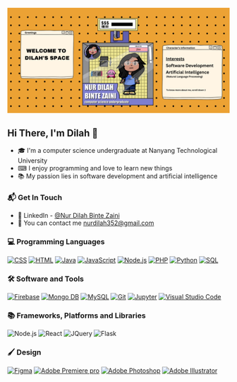 

![alt text](header_image.png)

## Hi There, I'm Dilah 🙂
* 🎓 I'm a computer science undergraduate at Nanyang Technological University
* ⌨ I enjoy programming and love to learn new things
* 📚 My passion lies in software development and artificial intelligence

### 📬 Get In Touch
* 🔗 LinkedIn - [@Nur Dilah Binte Zaini](https://www.linkedin.com/in/nur-dilah-binte-zaini-582b701a3/)
* 📧 You can contact me [nurdilah352@gmail.com](mailto:nurdilah352@gmail.com)

### 💻 Programming Languages
<p>
    <a href="#"><img alt="CSS" src="https://img.shields.io/badge/CSS-000000.svg?logo=css3&logoColor=white"></a>
    <a href="#"><img alt="HTML" src="https://img.shields.io/badge/HTML-000000.svg?logo=html5&logoColor=white"></a>
    <a href="#"><img alt="Java" src="https://img.shields.io/badge/Java-000000.svg?logo=java&logoColor=white"></a>
    <a href="#"><img alt="JavaScript" src="https://img.shields.io/badge/JavaScript-000000.svg?logo=javascript&logoColor=white"></a>
    <a href="#"><img alt="Node.js" src="https://img.shields.io/badge/Node.js-000000.svg?logo=node.js&logoColor=white"></a>
    <a href="#"><img alt="PHP" src="https://img.shields.io/badge/PHP-000000.svg?logo=php&logoColor=white"></a>
    <a href="#"><img alt="Python" src="https://img.shields.io/badge/Python-000000.svg?logo=python&logoColor=white"></a>
    <a href="#"><img alt="SQL" src="https://custom-icon-badges.herokuapp.com/badge/SQL-000000.svg?logo=database&logoColor=white"></a>
</p>

### 🛠️ Software and Tools
<p>
    <a href="#"><img alt="Firebase" src="https://img.shields.io/badge/Firebase-000000?logo=Firebase&logoColor=white"></a>
    <a href="#"><img alt="Mongo DB" src="https://img.shields.io/badge/MongoDB-000000.svg?logo=mongodb&logoColor=white"></a>
    <a href="#"><img alt="MySQL" src="https://img.shields.io/badge/MySQL-000000.svg?logo=mysql&logoColor=white"></a>
    <a href="#"><img alt="Git" src="https://img.shields.io/badge/Git-000000.svg?logo=git&logoColor=white"></a>
    <a href="#"><img alt="Jupyter" src="https://img.shields.io/badge/Jupyter-000000.svg?logo=Jupyter&logoColor=white"></a>
    <a href="#"><img alt="Visual Studio Code" src="https://img.shields.io/badge/Visual%20Studio%20Code-000000.svg?logo=visual-studio-code&logoColor=white"></a>
</p>

### 📚 Frameworks, Platforms and Libraries
<p>
    <img alt="Node.js" src="https://img.shields.io/badge/node.js-000000?logo=node.js&logoColor=white"/>
    <img alt="React" src="https://img.shields.io/badge/react-000000?logo=react&logoColor=%2361DAFB"/>
    <img alt="JQuery" src="https://img.shields.io/badge/jquery-000000?logo=jquery&logoColor=white"/>
    <img alt="Flask" src="https://img.shields.io/badge/flask-000000?logo=flask&logoColor=white"/>    
</p>

### 🖌️ Design
<p>
    <a href="#"><img alt="Figma" src="https://img.shields.io/badge/figma-000000.svg?logo=figma&logoColor=white"></a>
    <a href="#"><img alt="Adobe Premiere pro" src="https://img.shields.io/badge/Adobe%20Premiere%20Pro-000000.svg?logo=Adobe%20Premiere%20Pro&logoColor=white"></a>
    <a href="#"><img alt="Adobe Photoshop" src="https://img.shields.io/badge/adobe%20photoshop-000000.svg?logo=adobe%20photoshop&logoColor=white"></a>
    <a href="#"><img alt="Adobe Illustrator" src="https://img.shields.io/badge/adobe%20illustrator-000000.svg?logo=adobe%20illustrator&logoColor=white"></a>
</p>





